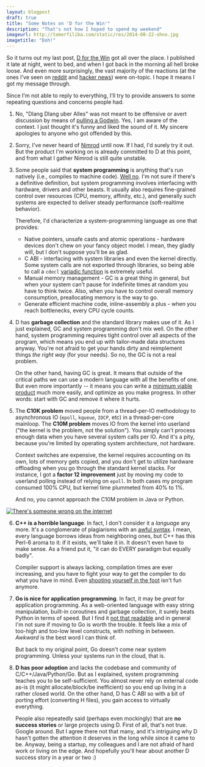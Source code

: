 ```yaml
---
layout: blogpost
draft: true
title: "Some Notes on 'D for the Win'"
description: "That's not how I hoped to spend my weekend"
imageurl: http://tomerfiliba.com/static/res/2014-08-22-ohno.jpg
imagetitle: "Doh!"
---
```


So it turns out my last post, [D for the Win](http://tomerfiliba.com/blog/dlang/) got all over
the place. I published it late at night, went to bed, and when I got back in the morning all hell 
broke loose. And even more surprisingly, the vast majority of the reactions (at the ones I've seen on 
[reddit](http://www.reddit.com/r/programming/comments/2e49tm/d_for_the_win/) and 
[hacker news](https://news.ycombinator.com/item?id=8211639)) were on-topic. I hope it means 
I got my message through. 

Since I'm not able to reply to everything, I'll try to provide answers to some repeating 
questions and concerns people had. 

1.  No, "Dlang Dlang uber Alles" was not meant to be offensive or avert discussion by means of 
    [pulling a Godwin](http://en.wikipedia.org/wiki/Godwin's_law). Yes, I am aware of the context.
    I just thought it's funny and liked the sound of it. My sincere apologies to anyone who
    got offended by this.

2.  Sorry, I've never heard of [Nimrod](http://nimrod-lang.org/) until now. If I had, I'd surely 
    try it out. But the product I'm working on is already committed to D at this point, and from what
    I gather Nimrod is still quite unstable. 

3.  Some people said that **system programming** is anything that's run natively (i.e., compiles to machine code).
    [Well no](http://en.wikipedia.org/wiki/System_programming_language). I'm not sure if there's a definitive 
    definition, but system programming involves interfacing with hardware, drivers and other beasts.
    It usually also requires fine-grained control over resources (CPU, memory, affinity, etc.), 
    and generally such systems are expected to deliver steady performance (soft-realtime behavior).
    
    Therefore, I'd characterize a system-programming language as one that provides:
    * Native pointers, unsafe casts and atomic operations - hardware devices don't chew on your fancy object model. 
      I mean, they gladly will, but I don't suppose you'll be as glad.
    * C ABI - interfacing with system libraries and even the kernel directly. Some system calls
      are not exported through libraries, so being able to call a `cdecl` [variadic function](http://man7.org/linux/man-pages/man2/syscall.2.html)
      is extremely useful.
    * Manual memory management - GC is a great thing in general, but when your system can't pause
      for indefinite times at random you have to think twice. Also, when you have to control overall 
      memory consumption, preallocating memory is the way to go.
    * Generate efficient machine code, inline-assembly a plus - when you reach bottlenecks,
      every CPU cycle counts.

4.  D has **garbage collection** and the standard library makes use of it. As I just explained, GC and system 
    programming don't mix well. On the other hand, system programming requires tight control over all
    aspects of the program, which means you end up with tailor-made data structures anyway. You're not afraid
    to get your hands dirty and reimplement things *the right way* (for your needs). So no, the GC is not a real
    problem.
    
    On the other hand, having GC is great. It means that outside of the critical paths we can use a modern
    language with all the benefits of one. But even more importantly -- it means you can write a
    [minimum viable product](http://en.wikipedia.org/wiki/Minimum_viable_product) much more easily, 
    and optimize as you make progress. In other words: start with GC and remove it where it hurts.

5.  The **C10K problem** moved people from a thread-per-IO methodology to asynchronous IO
    (`epoll`, `kqueue`, `IOCP`, etc) in a thread-per-core mainloop. The **C10M problem** moves IO from the 
    kernel into userland ("the kernel is the problem, not the solution").
    You simply can't process enough data when you have several system calls per IO. And it's a pity, because
    you're limited by operating system architecture, not hardware.

    Context switches are expensive, the kernel requires accounting on its own, lots of memory gets copied, 
    and you don't get to utilize hardware offloading when you go through the standard kernel stacks. 
    For instance, I got a **factor 12 improvement** just by moving my code to userland polling instead of 
    relying on `epoll`. In both cases my program consumed 100% CPU, but kernel time plummeted from 40% to 1%.
    
    And no, you cannot approach the C10M problem in Java or Python. 

<a href="http://xkcd.com/386/" style="display: inline;">
<img src="http://tomerfiliba.com/static/res/2014-08-23-duty_calls.png" title="There's someone wrong on the internet" class="blog-post-image"></a>

6.  **C++ is a horrible language**. In fact, I don't consider it a *language* any more. It's a conglomerate of
    plagiarisms with an [awful syntax](http://www.stroustrup.com/C++11FAQ.html#lambda). I mean, every 
    language borrows ideas from neighboring ones, but C++ has this Perl-6 aroma to it: if it exists, 
    we'll take it in. It doesn't even have to make sense. As a friend put it, "it can do EVERY paradigm but 
    equally badly".
      
    Compiler support is always lacking, compilation times are ever increasing, and you have to fight your 
    way to get the compiler to do what you have in mind. 
    Even [shooting yourself in the foot](http://www-users.cs.york.ac.uk/susan/joke/foot.htm) isn't fun anymore.
       
7.  **Go is nice for application programming**. In fact, it may be *great* for application programming. 
    As a web-oriented language with easy string manipulation, built-in coroutines and garbage collection,
    it surely beats Python in terms of speed. But I find it [not that readable](http://blog.golang.org/go-slices-usage-and-internals) 
    and in general I'm not sure if moving to Go is worth the trouble. It feels like a mix of too-high and too-low 
    level constructs, with nothing in between. *Awkward* is the best word I can think of.
    
    But back to my original point, Go doesn't come near system programming. Unless your systems run in the
    cloud, that is.
    
8.  **D has poor adoption** and lacks the codebase and community of C/C++/Java/Python/Go. But as I explained, 
    system programming teaches you to be self-sufficient. You almost never rely on external code as-is (it might 
    allocate/block/be inefficient) so you end up living in a rather closed world. On the other hand, D has C ABI 
    so with a bit of porting effort (converting H files), you gain access to virtually everything. 
    
    People also repeatedly said (perhaps even mockingly) that are **no success stories** or large projects using D.
    First of all, that's not true. Google around. But I agree there not that many, and it's intriguing why 
    D hasn't gotten the attention it deserves in the long while since it came to be. Anyway, being a startup, 
    my colleagues and I are not afraid of hard work or living on the edge. And hopefully you'll hear about 
    another D success story in a year or two :)


